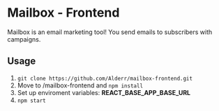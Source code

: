 # Mailbox - Frontend

Mailbox is an email marketing tool! You send emails to subscribers with campaigns. 

## Usage

1. ```git clone https://github.com/Alderr/mailbox-frontend.git```
2. Move to /mailbox-frontend and `npm install`
3. Set up enviroment variables: **REACT_BASE_APP_BASE_URL**
4. `npm start`
